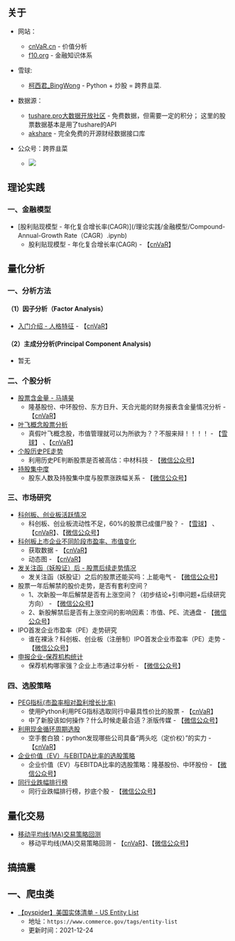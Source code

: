 ## 关于
- 网站：
  - [cnVaR.cn](https://cnvar.cn) - 价值分析
  - [f10.org](https://f10.org) - 金融知识体系

- 雪球:  
  - [柯西君_BingWong](https://xueqiu.com/u/enalpha) - Python + 炒股 = 跨界韭菜.

- 数据源：
   - [tushare.pro大数据开放社区](https://tushare.pro/register?reg=333980) - 免费数据，但需要一定的积分； 这里的股票数据基本是用了tushare的API
   - [akshare](https://www.akshare.xyz/) - 完全免费的开源财经数据接口库

- 公众号：跨界韭菜
   - ![](https://cdn.jsdelivr.net/gh/filess/img16@main/2021/05/13/1620876518337-b0e0974f-0394-4e96-a0b4-8ee7b700e8c6.png)


## 理论实践
### 一、金融模型
- [股利贴现模型 - 年化复合增长率(CAGR)](/理论实践/金融模型/Compound-Annual-Growth Rate（CAGR）.ipynb)
   - 股利贴现模型 - 年化复合增长率(CAGR) - 【[cnVaR](https://cnvar.cn/2021/06/10/chinese-stock-compounded-annual-growth-rate/)】

## 量化分析
### 一、分析方法
#### （1）因子分析（Factor Analysis）
- [入门介绍 - 人格特征](/量化分析/分析方法/Factor%20Analysis/introduction-factor-analysis.ipynb) - 【[cnVaR](https://cnvar.cn/quant/introduction-factor-analysis.html)】

#### （2）主成分分析(Principal Component Analysis)
- 暂无

### 二、个股分析
- [股票含金量 - 马靖昊](/量化分析/个股分析/quality-of-stocks.ipynb)
    - 隆基股份、中环股份、东方日升、天合光能的财务报表含金量情况分析 - 【[cnVaR](https://cnvar.cn/2021/05/17/quality-of-stocks/)】
 - [叶飞概念股票分析](/量化分析/个股分析/yefei-concept-analysis.ipynb)
    - 真假叶飞概念股，市值管理就可以为所欲为？？不服来辩！！！！ - 【[雪球](https://xueqiu.com/1376904303/180650865)】 、【[cnVaR](https://cnvar.cn/2021/05/24/yefei-concept/)】
 - [个股历史PE走势](/量化分析/个股分析/PE-ratio-histroical-chart.ipynb)
    - 利用历史PE判断股票是否被高估：中材科技 - 【[微信公众号](https://mp.weixin.qq.com/s/782-PBrP8SEhOANlAxbXnw)】
 - [持股集中度](/量化分析/个股分析/correlation-shareholders-market-value.ipynb)
    - 股东人数及持股集中度与股票涨跌幅关系 - 【[微信公众号](https://mp.weixin.qq.com/s/A0h8Ej0uT8S3ubKTFV8aaA)】

### 三、市场研究
 - [科创板、创业板活跃情况](/量化分析/市场研究/chinese-stock-market-liquidity.ipynb)
    - 科创板、创业板流动性不足，60%的股票已成僵尸股？ - 【[雪球](https://xueqiu.com/1376904303/181000930)】 、【[cnVaR](https://cnvar.cn/2021/05/27/chinese-market-liquidity/)】、【[微信公众号](https://mp.weixin.qq.com/s/O0a9YlKJN_lF99pg9SPKtg)】
 - [科创板上市企业不同阶段市盈率、市值变化](/量化分析/市场研究/科创板上市企业不同阶段市盈率、市值变化)
    - 获取数据 - 【[cnVaR](https://cnvar.cn/2020/10/18/kcb-stats-data/)】
    - 动态图 - 【[cnVaR](https://cnvar.cn/2020/10/20/kcb-stats-animation/)】
 - [发关注函（妖股证）后 - 股票后续走势情况](/量化分析/市场研究/stock-price-movement-after-warning-letter.ipynb)
    - 发关注函（妖股证）之后的股票还能买吗：上能电气 - 【[微信公众号](https://mp.weixin.qq.com/s/Vn5rQ-ciivJKZgAPDvPuVQ)】
 - 股票一年后解禁的股价走势，是否有套利空间？
    - 1、次新股一年后解禁是否有上涨空间？（初步结论+引申问题+后续研究方向） - 【[微信公众号](https://mp.weixin.qq.com/s/3tQR1o5keLUy0oRMXm7L_g)】
    - 2、新股解禁后是否有上涨空间的影响因素：市值、PE、流通盘 - 【[微信公众号](https://mp.weixin.qq.com/s/7q7mNLivufaPtWHh_Agthg)】
 - IPO首发企业市盈率（PE）走势研究
    - 谁在裸泳？科创板、创业板（注册制）IPO首发企业市盈率（PE）走势 - 【[微信公众号](https://mp.weixin.qq.com/s/DXYnnwjqzr_swK13uycGzQ)】
 - [申报企业-保荐机构统计](/量化分析/市场研究/applicant-sponsor-stats.ipynb)
    - 保荐机构哪家强？企业上市通过率分析 - 【[微信公众号](https://mp.weixin.qq.com/s/wCtnnWvd4Ec5mur97hX0vA)】

### 四、选股策略
- [PEG指标(市盈率相对盈利增长比率)](/量化分析/选股策略/PEG.ipynb)
    - 使用Python利用PEG指标选取同行中最具性价比的股票 - 【[cnVaR](https://cnvar.cn/2021/06/11/chinese-stock-PEG-stock-selections/)】
    - 中了新股该如何操作？什么时候走最合适？浙版传媒 - 【[微信公众号](https://mp.weixin.qq.com/s/q_XHYf4J_DFet_zNvf_nsQ)】
- [利用现金循环周期选股](/量化分析/选股策略/cash-circulation.ipynb)
    - 空手套白狼：python发现哪些公司具备“两头吃（定价权）”的实力 - 【[cnVaR](https://cnvar.cn/2021/06/24/chinese-stock-with-pricing-power/)】
- [ 企业价值（EV）与EBITDA比率的选股策略](/量化分析/选股策略/EV-EBITDA-stocks.ipynb)
    - 企业价值（EV）与EBITDA比率的选股策略：隆基股份、中环股份 - 【[微信公众号](https://mp.weixin.qq.com/s/ahlS6IJ0C9lZx0qa2JAhog)】
- [同行业跌幅排行榜](/量化分析/选股策略/Stock_Maximum_Drawdown.ipynb)
    - 同行业跌幅排行榜，抄底个股 - 【[微信公众号](https://mp.weixin.qq.com/s/eKt2xhvpp8McBAfYiqyxQA)】

## 量化交易
- [移动平均线(MA)交易策略回测](/量化交易/backtesting_moving_average.ipynb)
    - 移动平均线(MA)交易策略回测 - 【[cnVaR](https://cnvar.cn/2019/02/06/backtesting-moving-average/)】、【[微信公众号](https://mp.weixin.qq.com/s/hfkMAFSJfdqnh-wPQA9kPQ)】

## 搞搞震
## 一、爬虫类
- [【pyspider】美国实体清单 - US Entity List](搞搞震/爬虫/US_Entity_List)
  - 地址：`https://www.commerce.gov/tags/entity-list`
  - 更新时间：2021-12-24
